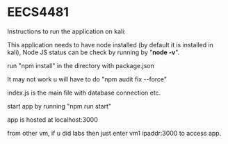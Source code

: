 # EECS4481

Instructions to run the application on kali:

This application needs to have node installed (by default it is installed in kali), Node JS status can be check by running by "**node -v**". 

run "npm install" in the directory with package.json

It may not work u will have to do "npm audit fix --force"

index.js is the main file with database connection etc. 

start app by running "npm run start"

app is hosted at localhost:3000 

from other vm, if u did labs then just enter vm1 ipaddr:3000 to access app. 
